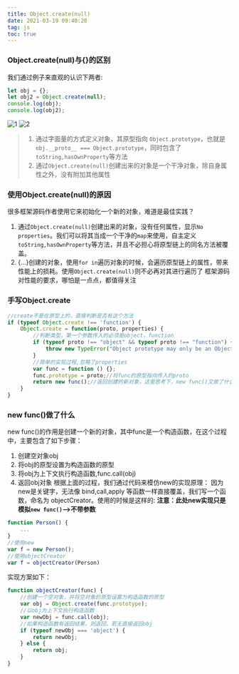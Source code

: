 ```yaml
---
title: Object.create(null)
date: 2021-03-19 09:40:20
tag: js
toc: true
---
```


### Object.create(null)与{}的区别
我们通过例子来直观的认识下两者:
```js
let obj = {};
let obj2 = Object.create(null);
console.log(obj);
console.log(obj2);
```
![1](/assets/jsImg/6.png "对象字面量创建")
![2](/assets/jsImg/7.png "Object.create(null)")

>1. 通过字面量的方式定义对象，其原型指向 `Object.prototype`，也就是 `obj.__proto__ === Object.prototype`，同时包含了`toString,hasOwnProperty`等方法
>2. 通过`Object.create(null)`创建出来的对象是一个干净对象，除自身属性之外，没有附加其他属性

### 使用Object.create(null)的原因
很多框架源码作者使用它来初始化一个新的对象，难道是最佳实践？
1. 通过`Object.create(null)`创建出来的对象，没有任何属性，显示`No properties`。我们可以将其当成一个干净的` map `来使用，自主定义 `toString,hasOwnProperty`等方法，并且不必担心将原型链上的同名方法被覆盖。
2. {...}创建的对象，使用`for in`遍历对象的时候，会遍历原型链上的属性，带来性能上的损耗。使用`Object.create(null)`则不必再对其进行遍历了
框架源码对性能的要求，哪怕是一点点，都值得关注

### 手写Object.create
```js
//create不是在原型上的，直接判断是否有这个方法
if (typeof Object.create !== 'function') {
    Object.create = function(proto, properties) {
        //判断类型，第一个参数传入的必须是object，function
        if (typeof proto !== "object" && typeof proto !== "function") {
            throw new TypeError("Object prototype may only be an Object: " + proto);
        }
        //简单的实现过程,忽略了properties
        var func = function () {};
        func.prototype = proto;//将func的原型指向传入的proto
        return new func();//返回创建的新对象，这里思考下，new func()又做了什么事情呢
    }
}
```

### new func()做了什么
new func()的作用是创建一个新的对象，其中func是一个构造函数，在这个过程中，主要包含了如下步骤：
1. 创建空对象obj
2. 将obj的原型设置为构造函数的原型
3. 将obj为上下文执行构造函数,func.call(obj)
4. 返回obj对象
根据上面的过程，我们通过代码来模仿new的实现原理：
因为new是关键字，无法像 bind,call,apply 等函数一样直接覆盖，我们写一个函数，命名为 objectCreator。使用的时候是这样的:
**注意：此处new实现只是模拟`new func()`-->不带参数**
```js
function Person() {
    ...
}
//使用new
var f = new Person();
//使用objectCreator
var f = objectCreator(Person)
```
实现方案如下：
```js
function objectCreator(func) {
    //创建一个空对象，并将空对象的原型设置为构造函数的原型
    var obj = Object.create(func.prototype);
    //以obj为上下文执行构造函数
    var newObj = func.call(obj);
    //如果构造函数有返回结果，则返回，若无直接返回obj
    if (typeof newObj === 'object') {
        return newObj;
    } else {
        return obj;
    }
}
```